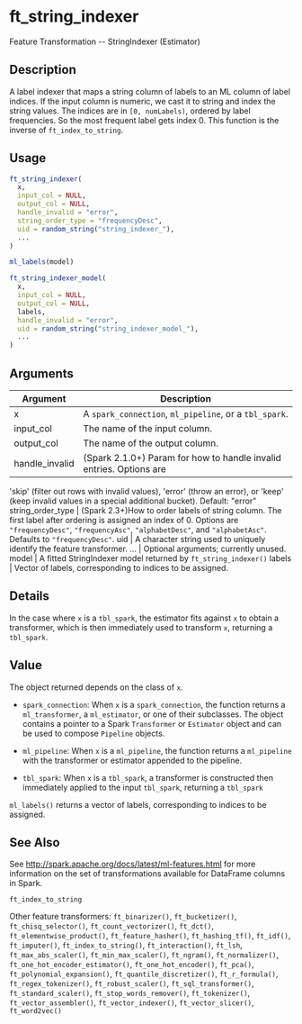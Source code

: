# ft_string_indexer


Feature Transformation -- StringIndexer (Estimator)




## Description

A label indexer that maps a string column of labels to an ML column of
  label indices. If the input column is numeric, we cast it to string and
  index the string values. The indices are in ``[0, numLabels)``, ordered by
  label frequencies. So the most frequent label gets index 0. This function
  is the inverse of `ft_index_to_string`.





## Usage
```r
ft_string_indexer(
  x,
  input_col = NULL,
  output_col = NULL,
  handle_invalid = "error",
  string_order_type = "frequencyDesc",
  uid = random_string("string_indexer_"),
  ...
)

ml_labels(model)

ft_string_indexer_model(
  x,
  input_col = NULL,
  output_col = NULL,
  labels,
  handle_invalid = "error",
  uid = random_string("string_indexer_model_"),
  ...
)
```




## Arguments


Argument      |Description
------------- |----------------
x | A ``spark_connection``, ``ml_pipeline``, or a ``tbl_spark``.
input_col | The name of the input column.
output_col | The name of the output column.
handle_invalid | (Spark 2.1.0+) Param for how to handle invalid entries. Options are
'skip' (filter out rows with invalid values), 'error' (throw an error), or
'keep' (keep invalid values in a special additional bucket). Default: "error"
string_order_type | (Spark 2.3+)How to order labels of string column.
The first label after ordering is assigned an index of 0. Options are
``"frequencyDesc"``, ``"frequencyAsc"``, ``"alphabetDesc"``, and ``"alphabetAsc"``.
Defaults to ``"frequencyDesc"``.
uid | A character string used to uniquely identify the feature transformer.
... | Optional arguments; currently unused.
model | A fitted StringIndexer model returned by ``ft_string_indexer()``
labels | Vector of labels, corresponding to indices to be assigned.




## Details

In the case where ``x`` is a ``tbl_spark``, the estimator fits against ``x``
  to obtain a transformer, which is then immediately used to transform ``x``, returning a ``tbl_spark``.





## Value

The object returned depends on the class of ``x``.


  
*  `spark_connection`: When `x` is a `spark_connection`, the function returns a `ml_transformer`,
  a `ml_estimator`, or one of their subclasses. The object contains a pointer to
  a Spark `Transformer` or `Estimator` object and can be used to compose
  `Pipeline` objects.

  
*  `ml_pipeline`: When `x` is a `ml_pipeline`, the function returns a `ml_pipeline` with
  the transformer or estimator appended to the pipeline.

  
*  `tbl_spark`: When `x` is a `tbl_spark`, a transformer is constructed then
  immediately applied to the input `tbl_spark`, returning a `tbl_spark`


``ml_labels()`` returns a vector of labels, corresponding to indices to be assigned.






## See Also

See http://spark.apache.org/docs/latest/ml-features.html for
  more information on the set of transformations available for DataFrame
  columns in Spark.

`ft_index_to_string`

Other feature transformers: 
`ft_binarizer()`,
`ft_bucketizer()`,
`ft_chisq_selector()`,
`ft_count_vectorizer()`,
`ft_dct()`,
`ft_elementwise_product()`,
`ft_feature_hasher()`,
`ft_hashing_tf()`,
`ft_idf()`,
`ft_imputer()`,
`ft_index_to_string()`,
`ft_interaction()`,
`ft_lsh`,
`ft_max_abs_scaler()`,
`ft_min_max_scaler()`,
`ft_ngram()`,
`ft_normalizer()`,
`ft_one_hot_encoder_estimator()`,
`ft_one_hot_encoder()`,
`ft_pca()`,
`ft_polynomial_expansion()`,
`ft_quantile_discretizer()`,
`ft_r_formula()`,
`ft_regex_tokenizer()`,
`ft_robust_scaler()`,
`ft_sql_transformer()`,
`ft_standard_scaler()`,
`ft_stop_words_remover()`,
`ft_tokenizer()`,
`ft_vector_assembler()`,
`ft_vector_indexer()`,
`ft_vector_slicer()`,
`ft_word2vec()`



